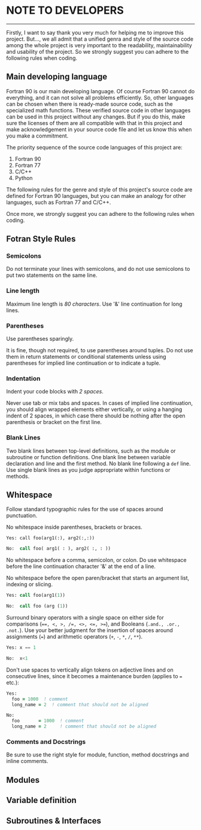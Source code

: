 # NOTE TO DEVELOPERS
------

Firstly, I want to say thank you very much for helping me to improve this
project. But..., we all admit that a unified genra and style of the source code
among the whole project is very important to the readability, maintainability
and usability of the project. So we strongly suggest you can adhere to the 
following rules when coding.

## Main developing language

Fortran 90 is our main developing language.
Of course Fortran 90 cannot do everything, and it can not solve all problems 
efficiently. So, other languages can be chosen when there is ready-made source
code, such as the specialized math functions. These verified source code in 
other languages can be used in this project without any changes. But if you do 
this, make sure the licenses of them are all compatible with that in this
project and make acknowledgement in your source code file and let us know this
when you make a commitment.

The priority sequence of the source code languages of this project are:
1. Fortran 90
2. Fortran 77
3. C/C++
4. Python

The following rules for the genre and style of this project's source code are
defined for Fortran 90 languages, but you can make an analogy for other
languages, such as Fortran 77 and C/C++. 

Once more, we strongly suggest you can adhere to the following rules when
coding.

## Fotran Style Rules

### Semicolons

Do not terminate your lines with semicolons, and do not use semicolons to put
two statements on the same line.

### Line length

Maximum line length is *80 characters*. Use '&' line continuation for long lines.

### Parentheses

Use parentheses sparingly.

It is fine, though not required, to use parentheses around tuples. Do not use
them in return statements or conditional statements unless using parentheses for
implied line continuation or to indicate a tuple.

### Indentation

Indent your code blocks with *2 spaces*. 

Never use tab or mix tabs and spaces. In cases of implied line continuation,
you should align wrapped elements either vertically, or using a hanging indent 
of 2 spaces, in which case there should be nothing after the open parenthesis or
bracket on the first line.

### Blank Lines

Two blank lines between top-level definitions, such as the module or subroutine
or function definitions. One blank line between variable declaration and 
line and the first method. No blank line following a `def` line. Use single
blank lines as you judge appropriate within functions or methods.

## Whitespace

Follow standard typographic rules for the use of spaces around punctuation.

No whitespace inside parentheses, brackets or braces.
```fotran
Yes: call foo(arg1(:), arg2(:,:))
```

```fortran
No:  call foo( arg1( : ), arg2( :, : ))
```

No whitespace before a comma, semicolon, or colon. Do use whitespace before the
line continuation character '&' at the end of a line.

No whitespace before the open paren/bracket that starts an argument list,
indexing or slicing.

```fortran
Yes: call foo(arg1(1))
```

```fortran
No:  call foo (arg (1))
```

Surround binary operators with a single space on either side for comparisons 
(`==, <, >, /=, <>, <=, >=`), and Booleans (`.and., .or., .not.`). 
Use your better judgment for the insertion of spaces around assignments (`=`)
and arithmetic operators (`+`, `-`, `*`, `/`, `**`).

```fortran
Yes: x == 1
```

```fortran
No:  x<1
```

Don't use spaces to vertically align tokens on adjective lines and on
consecutive lines, since it becomes a maintenance burden (applies to `=` etc.):

```fortran
Yes:
  foo = 1000  ! comment
  long_name = 2  ! comment that should not be aligned
```

```fortran
No:
  foo       = 1000  ! comment
  long_name = 2     ! comment that should not be aligned
```

### Comments and Docstrings

Be sure to use the right style for module, function, method docstrings and
inline comments.


## Modules

## Variable definition

## Subroutines & Interfaces